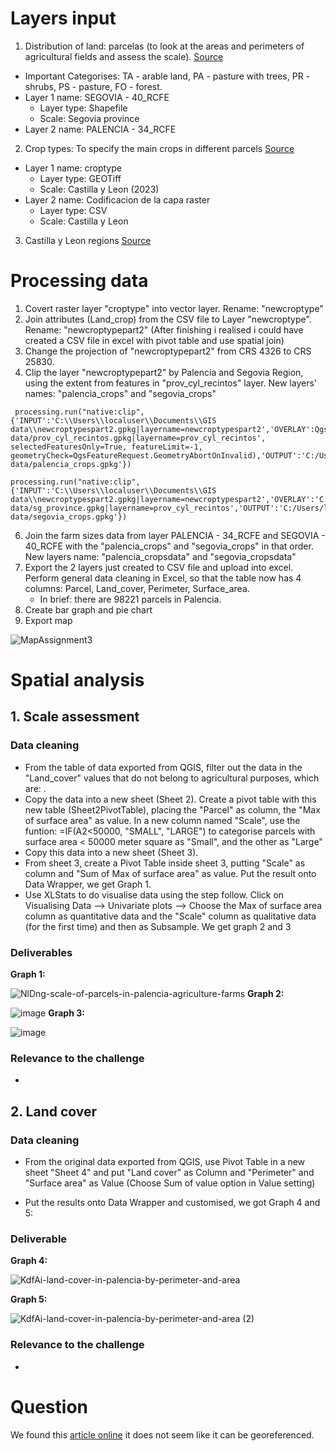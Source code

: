 # Layers input
1. Distribution of land: parcelas (to look at the areas and perimeters of agricultural fields and assess the scale). 
  [Source](https://idecyl.jcyl.es/geonetwork/srv/spa/catalog.search#/metadata/SPAGOBCYLAYGDTSLCPAR2021)
  * Important Categorises: TA - arable land, PA - pasture with trees, PR - shrubs, PS - pasture, FO - forest.
  * Layer 1 name: SEGOVIA - 40_RCFE
    * Layer type: Shapefile
    * Scale: Segovia province
  * Layer 2 name: PALENCIA - 34_RCFE
2. Crop types: To specify the main crops in different parcels
  [Source](https://mcsncyl.itacyl.es/es/descarga)
  * Layer 1 name: croptype
    * Layer type: GEOTiff
    * Scale: Castilla y Leon (2023)
  * Layer 2 name: Codificacion de la capa raster
    * Layer type: CSV
    * Scale: Castilla y Leon
3. Castilla y Leon regions
  [Source]()

# Processing data
1. Covert raster layer "croptype" into vector layer. Rename: "newcroptype"
2. Join attributes (Land_crop) from the CSV file to Layer "newcroptype". Rename: "newcroptypepart2" (After finishing i realised i could have created a CSV file in excel with pivot table and use spatial join)
3. Change the projection of "newcroptypepart2" from CRS 4326 to CRS 25830. 
4. Clip the layer "newcroptypepart2" by Palencia and Segovia Region, using the extent from features in "prov_cyl_recintos" layer. New layers' names: "palencia_crops" and "segovia_crops"
```
 processing.run("native:clip", {'INPUT':'C:\\Users\\localuser\\Documents\\GIS data\\newcroptypespart2.gpkg|layername=newcroptypespart2','OVERLAY':QgsProcessingFeatureSourceDefinition('C:/Users/localuser/Documents/GIS data/prov_cyl_recintos.gpkg|layername=prov_cyl_recintos', selectedFeaturesOnly=True, featureLimit=-1, geometryCheck=QgsFeatureRequest.GeometryAbortOnInvalid),'OUTPUT':'C:/Users/localuser/Documents/GIS data/palencia_crops.gpkg'})

```

```
processing.run("native:clip", {'INPUT':'C:\\Users\\localuser\\Documents\\GIS data\\newcroptypespart2.gpkg|layername=newcroptypespart2','OVERLAY':'C:/Users/localuser/Documents/GIS data/sg_province.gpkg|layername=prov_cyl_recintos','OUTPUT':'C:/Users/localuser/Documents/GIS data/segovia_crops.gpkg'})
```

6. Join the farm sizes data from layer PALENCIA - 34_RCFE and SEGOVIA - 40_RCFE with the "palencia_crops" and "segovia_crops" in that order. New layers name: "palencia_cropsdata" and "segovia_cropsdata"
7. Export the 2 layers just created to CSV file and upload into excel. Perform general data cleaning in Excel, so that the table now has 4 columns: Parcel, Land_cover, Perimeter, Surface_area. 
   * In brief: there are 98221 parcels in Palencia.
8. Create bar graph and pie chart
9. Export map

![MapAssignment3](https://github.com/user-attachments/assets/962f87d1-0d53-4125-bd9d-48691c360128)


# Spatial analysis
## 1. Scale assessment
### Data cleaning
* From the table of data exported from QGIS, filter out the data in the "Land_cover" values that do not belong to agricultural purposes, which are: .
* Copy the data into a new sheet (Sheet 2). Create a pivot table with this new table (Sheet2PivotTable), placing the "Parcel" as column, the "Max of surface area" as value. In a new column named "Scale", use the funtion: =IF(A2<50000, "SMALL", "LARGE") to categorise parcels with surface area < 50000 meter square as "Small", and the other as "Large"
* Copy this data into a new sheet (Sheet 3).
* From sheet 3, create a Pivot Table inside sheet 3, putting "Scale" as column and "Sum of Max of surface area" as value. Put the result onto Data Wrapper, we get Graph 1.
* Use XLStats to do visualise data using the step follow. Click on Visualising Data --> Univariate plots --> Choose the Max of surface area column as quantitative data and the "Scale" column as qualitative data (for the first time) and then as Subsample. We get graph 2 and 3
### Deliverables
**Graph 1:**

  ![NlDng-scale-of-parcels-in-palencia-agriculture-farms](https://github.com/user-attachments/assets/7da86961-f685-4d29-9b53-26f6f830987d)
**Graph 2:**

  ![image](https://github.com/user-attachments/assets/6c77d99f-dc45-4880-ba3a-18ca17cbf6b7)
**Graph 3:**

![image](https://github.com/user-attachments/assets/0beafc3f-9d93-478c-84a1-d43cc30eb8d8)
### Relevance to the challenge
* 


## 2. Land cover
### Data cleaning
* From the original data exported from QGIS, use Pivot Table in a new sheet "Sheet 4" and put "Land cover" as Column and "Perimeter" and "Surface area" as Value (Choose Sum of value option in Value setting)
- Put the results onto Data Wrapper and customised, we got Graph 4 and 5:
### Deliverable
**Graph 4:**
    
   ![KdfAi-land-cover-in-palencia-by-perimeter-and-area](https://github.com/user-attachments/assets/d78b14fb-755b-408e-a05c-7e85c38d695a)

**Graph 5:**
    
   ![KdfAi-land-cover-in-palencia-by-perimeter-and-area (2)](https://github.com/user-attachments/assets/bfd3e4fd-53d1-4041-b325-30775ca1edd0)
### Relevance to the challenge
* 

# Question 
We found this [article online](https://scijournals.onlinelibrary.wiley.com/doi/full/10.1002/ps.8344)
it does not seem like it can be georeferenced.
